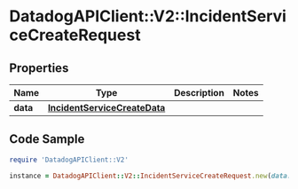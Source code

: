 # DatadogAPIClient::V2::IncidentServiceCreateRequest

## Properties

Name | Type | Description | Notes
------------ | ------------- | ------------- | -------------
**data** | [**IncidentServiceCreateData**](IncidentServiceCreateData.md) |  | 

## Code Sample

```ruby
require 'DatadogAPIClient::V2'

instance = DatadogAPIClient::V2::IncidentServiceCreateRequest.new(data: null)
```


